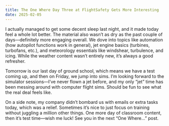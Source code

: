 ```yaml
---
title: The One Where Day Three at FlightSafety Gets More Interesting
date: 2025-02-05
---
```

I actually managed to get some decent sleep last night, and it made today feel a whole lot better. The material also wasn’t as dry as the past couple of days—definitely more engaging overall. We dove into topics like automation (how autopilot functions work in general), jet engine basics (turbines, turbofans, etc.), and meteorology essentials like windshear, turbulence, and icing. While the weather content wasn’t entirely new, it’s always a good refresher.

Tomorrow is our last day of ground school, which means we have a test coming up, and then on Friday, we jump into sims. I’m looking forward to the simulator sessions—I’ve never flown a jet before, and my only “jet” time has been messing around with computer flight sims. Should be fun to see what the real deal feels like.

On a side note, my company didn’t bombard us with emails or extra tasks today, which was a relief. Sometimes it’s nice to just focus on training without juggling a million other things. One more day of classroom content, then it’s test time—wish me luck! See you in the next “One Where…” post.
